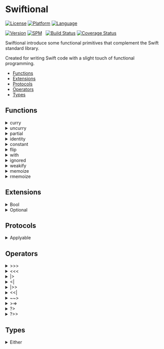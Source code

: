 # Swiftional


[![License](https://img.shields.io/cocoapods/l/Swiftional.svg?style=flat)](https://cocoapods.org/pods/Swiftional)
[![Platform](https://img.shields.io/cocoapods/p/Swiftional.svg?style=flat)](https://cocoapods.org/pods/Swiftional)
[![Language](https://img.shields.io/badge/language-Swift-orangered.svg?style=flat)](https://cocoapods.org/pods/Swiftional)


[![Version](https://img.shields.io/cocoapods/v/Swiftional.svg?style=flat)](https://cocoapods.org/pods/Swiftional)
[![SPM](https://img.shields.io/badge/SPM-compatible-limegreen.svg?style=flat)](https://github.com/apple/swift-package-manager)
&nbsp;&nbsp;[![Build Status](https://app.bitrise.io/app/abc4523d-1460-4884-ba91-4be351c86da8/status.svg?token=7ZTH_XZjvdxrFx2tyrhOVA&branch=master)](https://app.bitrise.io/app/abc4523d-1460-4884-ba91-4be351c86da8)
[![Coverage Status](https://coveralls.io/repos/github/VAndrJ/Swiftional/badge.svg?branch=main)](https://coveralls.io/github/VAndrJ/Swiftional?branch=main)


Swiftional introduce some functional primitives that complement the Swift standard library.

Created for writing Swift code with a slight touch of functional programming.


* [Functions](#functions)
* [Extensions](#extensions)
* [Protocols](#protocols)
* [Operators](#operators)
* [Types](#types)


## Functions


<details><summary> curry</summary>

  
Converts an uncurried function to a curried function.


Example: 


```
(A, B) -> R
becomes
(A) -> (B) -> R
```


</details>


<details><summary> uncurry</summary>

  
Converts a curried function into an uncurried function.


Example: 


```
(A) -> (B) -> R
becomes
(A, B) -> R
```


</details>


<details><summary> partial</summary>

  
Partial application. Applies an argument to a function.


Example: 


```
(A, B) -> R
with applied first argument becomes
(B) -> R
```


</details>


<details><summary> identity</summary>

  
Identity combinator function.
Returns the input without changing it.


</details>


<details><summary> constant</summary>

  
The constant combinator function.
Ignores the function arguments and always returns the provided value.


</details>


<details><summary> flip</summary>

  
Flips the arguments of a function.


Example: 


```
(A, B) -> R
becomes
(B, A) -> R
```


</details>


<details><summary> with</summary>

  
Calls the specified closure with the given attribute as its receiver and returns its result.


</details>


<details><summary> ignored</summary>

  
Ignores the function return and always returns `Void`.
</details>


<details><summary> weakify</summary>

  
Weakifying function.


Example:
```
// Instead of this:
someObject.onActionClosure = otherObject.someFunc // `otherObject` captured by strong reference
// Use operator:
someObject.onActionClosure = weakify(otherObject) { $0.someFunc() } // `otherObject` is weakified, not captured by strong reference
```


</details>


<details><summary> memoize</summary>

  
Memoization function. Memoize wrapper intercepts calls you send to the function and attempts to reply with results from its internal cache. If it fails to find a cached result, it calls the work function and records the result of the computation in memory. Subsequent calls to the function with the same arguments can then be satisfied by fetching the result from memory, avoiding redundant computations. Memoization is one of the oldest and simplest tricks in computer science, trading memory for CPU cycles.


Example:
```
let memoizedSomeFunc = memoize(f: someFunc(_:))
print(memoizedSomeFunc(2))
print(memoizedSomeFunc(3))
print(memoizedSomeFunc(2)) // result fetched from memory
```


</details>


<details><summary> rmemoize</summary>

  
Standard memoization is not very good at memoizing recursive functions. Here is recursive memoization function. It represented as a primitive recursive function, where the memoization done at each step of the recursion.


Example:
```
let memoizedFibonacci = rmemoize { fibonacci, n in n < 2 ? 1 : fibonacci(n - 1) + fibonacci(n - 2) }
print(memoizedFibonacci(42))
```


</details>


## Extensions


<details><summary> Bool</summary>

  
  * `fold`
Case analysis for the `Bool` type. Applies the provided closures based on the value.


  * `foldRun`
Runs the provided closures based on the content of this value.


  * `foldEither`
Case analysis for the `Bool` type. Applies the provided closures based on the value and return `Either`.
</details>
<details><summary> Optional</summary>

  
  * `fold`
Case analysis for the `Optional` type. Applies the provided closures based on the content of this `Optional` value.
</details>


## Protocols


<details><summary> Applyable</summary>

  
  * `apply`
Calls the specified closure with Self value as its receiver and returns Self value.


  * `applied`
Calls the specified closure with Self value as its receiver and returns a copy of Self value.
</details>


## Operators


<details><summary> >>></summary>

  
Composes functions and returns a function that is the result of applying `g` to the output of `f`.


</details>


<details><summary> <<< </summary>

  
  Composes functions and returns a function that is the result of applying `g` to the output of `f`.


</details>


<details><summary> |></summary>

  
Pipe forward. Applies an argument to a function.


Example. This:
```
let result = h(parameter: g(parameter: f(parameter: a)))
```
Can also be written as:
```
let result = a |> f |> g |> h
```


</details>


<details><summary> <|</summary>

  
Pipe backward. Applies an argument to a function.


Example. This:
```
let result = h(parameter: g(parameter: f(parameter: a)))
```
Can also be written as:
```
let result = h <| g <| f <| a
```


</details>


<details><summary> |>></summary>

  
Applies a function to an argument and returns a callable function.


Example. This:
```
let result = { a in f(parameter: a) }
```
Can also be written as:
```
let result = a |>> f
```


</details>


<details><summary> <<|</summary>

  
Applies a function to an argument and returns a callable function.


Example. This:
```
let result = { a in f(parameter: a) }
```
Can also be written as:
```
let result = f <<| a
```


</details>


<details><summary> ~~></summary>

  
Asynchronous function composition

  
</details>


<details><summary> >=></summary>

  
Effectful function composition

  
</details>


<details><summary> ?></summary>

  
Weakifying function.


Example:
```
// Instead of this:
someObject.onActionClosure = otherObject.someFunc // `otherObject` captured by strong reference
// Use operator:
someObject.onActionClosure = otherObject ?> { $0.someFunc() } // `otherObject` is weakified, not captured by strong reference
```


</details>


<details><summary> ?>></summary>

  
Weakifying function.


Example:
```
// Instead of this:
someObject.onActionClosure = otherObject.someFunc // `otherObject` captured by strong reference
// Use operator:
someObject.onActionClosure = otherObject ?>> { $0.someFunc } // `otherObject` is weakified, not captured by strong reference
```


</details>


## Types


<details><summary> Either</summary>

  
The type `Either` represents a value of one of these types, but not both: `.left(Left)` or `.right(Right)`.

The `Either` type is shifted to the right by convention.
That is, the `.left` constructor is usually used to hold errors or secondary data,
while `.right` is used to store a "correct", primary value - one that can be worked on further.

Wordplay: "Right" also means "Correct".


</details>
